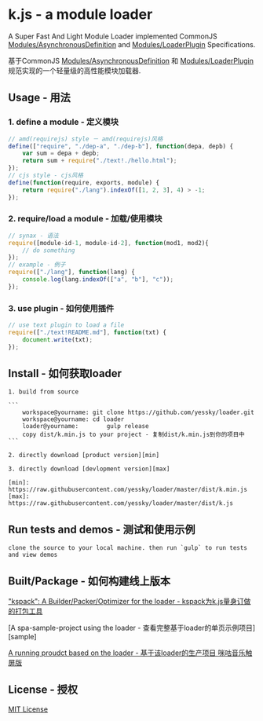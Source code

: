 # k.js - a module loader

A Super Fast And Light Module Loader implemented CommonJS [Modules/AsynchronousDefinition][amdspec] and [Modules/LoaderPlugin][pluginspec] Specifications.

基于CommonJS [Modules/AsynchronousDefinition][amdspec] 和 [Modules/LoaderPlugin][pluginspec] 规范实现的一个轻量级的高性能模块加载器.

[amdspec]: http://wiki.commonjs.org/wiki/Modules/AsynchronousDefinition
[pluginspec]: http://wiki.commonjs.org/wiki/Modules/LoaderPlugin

## Usage - 用法

### 1. define a module - 定义模块

```js
// amd(requirejs) style － amd(requirejs)风格
define(["require", "./dep-a", "./dep-b"], function(depa, depb) {
	var sum = depa + depb;
	return sum + require("./text!./hello.html");
});
// cjs style - cjs风格
define(function(require, exports, module) {
	return require("./lang").indexOf([1, 2, 3], 4) > -1;
});
```

### 2. require/load a module - 加载/使用模块

```js
// synax - 语法
require([module-id-1, module-id-2], function(mod1, mod2){
	// do something
});
// example - 例子
require(["./lang"], function(lang) {
	console.log(lang.indexOf(["a", "b"], "c"));
});
```

### 3. use plugin - 如何使用插件

```js
// use text plugin to load a file
require(["./text!README.md"], function(txt) {
	document.write(txt);
});
```

## Install - 如何获取loader

	1. build from source

	```
		workspace@yourname: git clone https://github.com/yessky/loader.git
		workspace@yourname: cd loader
		loader@yourname:		gulp release
		copy dist/k.min.js to your project - 复制dist/k.min.js到你的项目中
	```

	2. directly download [product version][min]

	3. directly download [devlopment version][max]

	[min]: https://raw.githubusercontent.com/yessky/loader/master/dist/k.min.js
	[max]: https://raw.githubusercontent.com/yessky/loader/master/dist/k.js

## Run tests and demos - 测试和使用示例

	clone the source to your local machine. then run `gulp` to run tests and view demos

## Built/Package - 如何构建线上版本

["kspack": A Builder/Packer/Optimizer for the loader - kspack为k.js量身订做的打包工具][builder]

[A spa-sample-project using the loader - 查看完整基于loader的单页示例项目][sample]

[A running proudct based on the loader - 基于该loader的生产项目 咪咕音乐触屏版][product]

[builder]: https://github.com/yessky/kspack
[sampe]: https://github.com/yessky/spa-sample-project
[product]: http://m.music.migu.cn

## License - 授权

[MIT License][license]

[license]: https://github.com/yessky/loader/blob/master/LICENSE.md
